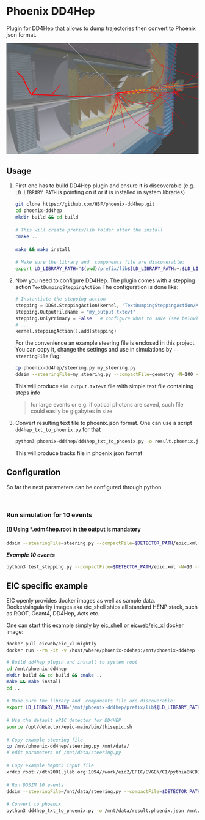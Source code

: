 # Phoenix DD4Hep

Plugin for DD4Hep that allows to dump trajectories then convert to Phoenix json format.

![eic-event.png](eic-event.png)



## Usage

1. First one has to build DD4Hep plugin and ensure it is discoverable (e.g. `LD_LIBRARY_PATH` is pointing on it 
   or it is installed in system libraries)

    ```bash
    git clone https://github.com/HSF/phoenix-dd4hep.git
    cd phoenix-dd4hep
    mkdir build && cd build
    
    # This will create prefix/lib folder after the install
    cmake ..
        
    make && make install
    
    # Make sure the library and .components file are discoverable:
    export LD_LIBRARY_PATH="$(pwd)/prefix/lib${LD_LIBRARY_PATH:+:$LD_LIBRARY_PATH}"
    ```
   
2. Now you need to configure DD4Hep. The plugin comes with a stepping action `TextDumpingSteppingAction`
   The configuration is done like: 

   ```python
   # Instantiate the stepping action
   stepping = DDG4.SteppingAction(kernel, 'TextDumpingSteppingAction/MyStepper')
   stepping.OutputFileName = "my_output.txtevt"
   stepping.OnlyPrimary = False   # configure what to save (see below)
   # ... 
   kernel.steppingAction().add(stepping)
   ```
   
   For the convenience an example steering file is enclosed in this project. 
   You can copy it, change the settings and use in simulations by `--steeringFile` flag:

   ```bash
   cp phoenix-dd4hep/steering.py my_steering.py
   ddsim --steeringFile=my_steering.py --compactFile=geometry -N=100 --outputFile=sim_output.edm4hep.root --inputFiles sim_input.hepmc   
   ```
   
   This will produce `sim_output.txtevt` file with simple text file containing steps info    
   > for large events or e.g. if optical photons are saved, such file could easily be gigabytes in size

3. Convert resulting text file to phoenix.json format. One can use a script `dd4hep_txt_to_phoenix.py` for that
 
   ```bash
   python3 phoenix-dd4hep/dd4hep_txt_to_phoenix.py -o result.phoenix.json sim_output.txtevt
   ```
   
   This will produce tracks file in phoenix json format
    
## Configuration

So far the next parameters can be configured through python

```bash



```

 
    

### Run simulation for 10 events
#### (!) Using *.edm4hep.root in the output is mandatory

```bash
ddsim --steeringFile=steering.py --compactFile=$DETECTOR_PATH/epic.xml -N=100 --outputFile=sim_output.edm4hep.root --inputFiles sim_input.hepmc
```

***Example 10 events***

```bash
python3 test_stepping.py --compactFile=$DETECTOR_PATH/epic.xml -N=10 --outputFile=sim_output.edm4hep.root --inputFiles /mnt/d/data/firebird/pythia8CCDIS_18x275_minQ2-100_beamEffects_xAngle-0.025_hiDiv_1.hepmc
```

## EIC specific example

EIC openly provides docker images as well as sample data. Docker/singularity images aka eic_shell
ships all standard HENP stack, such as ROOT, Geant4, DD4Hep, Acts etc.  

One can start this example simply by [eic_shell](https://eic.github.io/tutorial-setting-up-environment/index.html) or
[eicweb/eic_xl](https://hub.docker.com/r/eicweb/eic_xl/tags) docker image: 

```bash
docker pull eicweb/eic_xl:nightly
docker run --rm -it -v /host/where/phoenix-dd4hep:/mnt/phoenix-dd4hep -v /host/place/with/data:/mnt/data eicweb/eic_xl:nightly
```

```bash
# Build dd4hep plugin and install to system root
cd /mnt/phoenix-dd4hep
mkdir build && cd build && cmake ..
make && make install 
cd ..

# Make sure the library and .components file are discoverable:
export LD_LIBRARY_PATH="/mnt/phoenix-dd4hep/prefix/lib${LD_LIBRARY_PATH:+:$LD_LIBRARY_PATH}"
    
# Use the default ePIC detector for DD4HEP
source /opt/detector/epic-main/bin/thisepic.sh

# Copy example steering file
cp /mnt/phoenix-dd4hep/steering.py /mnt/data/
# edit parameters of /mnt/data/steering.py

# Copy example hepmc3 input file
xrdcp root://dtn2001.jlab.org:1094//work/eic2/EPIC/EVGEN/CI/pythia8NCDIS_5x41_minQ2=1_beamEffects_xAngle=-0.025_hiDiv_1_20ev.hepmc3.tree.root /mnt/data/test.hepmc3.tree.root

# Run DDSIM 10 events
ddsim --steeringFile=/mnt/data/steering.py --compactFile=$DETECTOR_PATH/epic.xml -N=10 --outputFile=/mnt/data/sim_output.edm4hep.root --inputFiles /mnt/data/test.hepmc3.tree.root

# Convert to phoenix
python3 dd4hep_txt_to_phoenix.py -o /mnt/data/result.phoenix.json /mnt/data/sim_output.evt.txt
```

